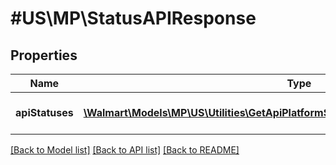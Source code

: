 # #US\MP\StatusAPIResponse

## Properties

Name | Type | Description | Notes
------------ | ------------- | ------------- | -------------
**apiStatuses** | [**\Walmart\Models\MP\US\Utilities\GetApiPlatformStatus200ResponseApiStatusesInner[]**](GetApiPlatformStatus200ResponseApiStatusesInner.md) | A-List of all API statuses | [optional]


[[Back to Model list]](../) [[Back to API list]](../../Api/US/MP) [[Back to README]](../../README.md)
